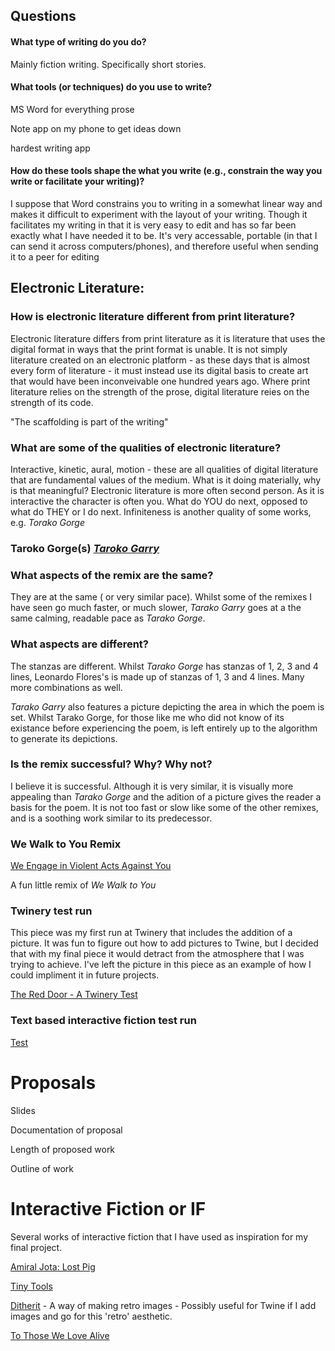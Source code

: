 

## Questions

#### What type of writing do you do?

Mainly fiction writing. Specifically short stories.

#### What tools (or techniques) do you use to write?

MS Word for everything prose

Note app on my phone to get ideas down

hardest writing app


#### How do these tools shape the what you write (e.g., constrain the way you write or facilitate your writing)?


I suppose that Word constrains you to writing in a somewhat linear way and makes it difficult to experiment with the layout of your writing. Though it facilitates my writing in that it is very easy to edit and has so far been exactly what I have needed it to be. It's very accessable, portable (in that I can send it across computers/phones), and therefore useful when sending it to a peer for editing  

## Electronic Literature:


### How is electronic literature different from print literature?

Electronic literature differs from print literature as it is literature that uses the digital format in ways that the print format is unable. It is not simply literature created on an electronic platform -  as these days that is almost every form of literature - it must instead use its digital basis to create art that would have been inconveivable one hundred years ago. Where print literature relies on the strength of the prose, digital literature reies on the strength of its code.


"The scaffolding is part of the writing"



### What are some of the qualities of electronic literature?

Interactive, kinetic, aural, motion - these are all qualities of digital literature that are fundamental values of the medium.  What is it doing materially, why is that meaningful? Electronic literature is more often second person. As it is interactive the character is often you. What do YOU do next, opposed to what do THEY or I do next. Infiniteness is another quality of some works, e.g. *Torako Gorge*

### Taroko Gorge(s) [*Taroko Garry*](https://nickm.com/taroko_gorge/taroko_gary/)

### What aspects of the remix are the same?
They are at the same ( or very similar pace). Whilst some of the remixes I have seen go much faster, or much slower, *Tarako Garry* goes at a the same calming, readable pace as *Tarako Gorge*.


### What aspects are different?
The stanzas are different. Whilst *Tarako Gorge* has stanzas of 1, 2, 3 and 4 lines, Leonardo Flores's is made up of stanzas of 1, 3 and 4 lines. Many more combinations as well.

*Tarako Garry* also features a picture depicting the area in which the poem is set. Whilst Tarako Gorge, for those like me who did not know of its existance before experiencing the poem, is left entirely up to the algorithm to generate its depictions.

### Is the remix successful? Why? Why not?

I believe it is successful. Although it is very similar, it is visually more appealing than *Tarako Gorge* and the adition of a picture gives the reader a basis for the poem. It is not too fast or slow like some of the other remixes, and is a soothing work similar to its predecessor. 

### We Walk to You Remix

[We Engage in Violent Acts Against You](https://aquatic-flame-balmoral.glitch.me)

A fun little remix of *We Walk to You* 

### Twinery test run

This piece was my first run at Twinery that includes the addition of a picture. It was fun to figure out how to add pictures to Twine, but I decided that with my final piece it would detract from the atmosphere that I was trying to achieve. I've left the picture in this piece as an example of how I could impliment it in future projects.

[The Red Door - A Twinery Test](https://genuine-platypus-b3dedd.netlify.app/)

### Text based interactive fiction test run

[Test](https://symphonious-malasada-828727.netlify.app/)

# Proposals
Slides

Documentation of proposal

Length of proposed work

Outline of work

# Interactive Fiction or IF

Several works of interactive fiction that I have used as inspiration for my final project.

[Amiral Jota: Lost Pig](https://pr-if.org/play/lostpig/)

[Tiny Tools](https://tinytools.directory/)

[Ditherit](https://ditherit.com/) - A way of making retro images - Possibly useful for Twine if I add images and go for this 'retro' aesthetic.

[To Those We Love Alive](https://xrafstar.monster/games/twine/wtwla/)
